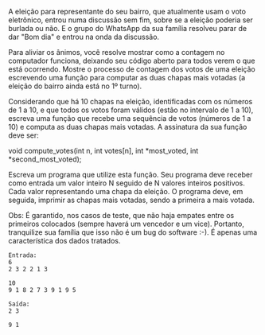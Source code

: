 A eleição para representante do seu bairro, que atualmente usam o voto eletrônico, entrou numa discussão sem fim, sobre se a eleição poderia ser burlada ou não. E o grupo do WhatsApp da sua família resolveu parar de dar "Bom dia" e entrou na onda da discussão.

Para aliviar os ânimos, você resolve mostrar como a contagem no computador funciona, deixando seu código aberto para todos verem o que está ocorrendo. Mostre o processo de contagem dos votos de uma eleição escrevendo uma função para computar as duas chapas mais votadas (a eleição do bairro ainda está no 1º turno).

Considerando que há 10 chapas na eleição, identificadas com os números de 1 a 10, e que todos os votos foram válidos (estão no intervalo de 1 a 10), escreva uma função que recebe uma sequência de votos (números de 1 a 10) e computa as duas chapas mais votadas. A assinatura da sua função deve ser:

void compute_votes(int n, int votes[n], int *most_voted, int *second_most_voted);

Escreva um programa que utilize esta função. Seu programa deve receber como entrada um valor inteiro N seguido de N valores inteiros positivos. Cada valor representando uma chapa da eleição. O programa deve, em seguida, imprimir as chapas mais votadas, sendo a primeira a mais votada.

Obs: É garantido, nos casos de teste, que não haja empates entre os primeiros colocados (sempre haverá um vencedor e um vice). Portanto, tranquilize sua família que isso não é um bug do software :-). É apenas uma característica dos dados tratados.

```
Entrada:
6
2 3 2 2 1 3

10
9 1 8 2 7 3 9 1 9 5
```

```
Saída:
2 3

9 1
```